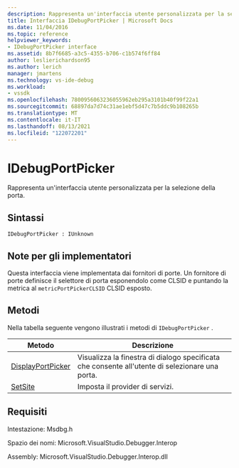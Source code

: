 ```yaml
---
description: Rappresenta un'interfaccia utente personalizzata per la selezione della porta.
title: Interfaccia IDebugPortPicker | Microsoft Docs
ms.date: 11/04/2016
ms.topic: reference
helpviewer_keywords:
- IDebugPortPicker interface
ms.assetid: 8b7f6685-a3c5-4355-b706-c1b574f6ff84
author: leslierichardson95
ms.author: lerich
manager: jmartens
ms.technology: vs-ide-debug
ms.workload:
- vssdk
ms.openlocfilehash: 7800956063236055962eb295a3101b40f99f22a1
ms.sourcegitcommit: 68897da7d74c31ae1ebf5d47c7b5ddc9b108265b
ms.translationtype: MT
ms.contentlocale: it-IT
ms.lasthandoff: 08/13/2021
ms.locfileid: "122072201"
---
```

# <a name="idebugportpicker"></a>IDebugPortPicker
Rappresenta un'interfaccia utente personalizzata per la selezione della porta.

## <a name="syntax"></a>Sintassi

```
IDebugPortPicker : IUnknown
```

## <a name="notes-for-implementers"></a>Note per gli implementatori
 Questa interfaccia viene implementata dai fornitori di porte. Un fornitore di porte definisce il selettore di porta esponendolo come CLSID e puntando la metrica al `metricPortPickerCLSID` CLSID esposto.

## <a name="methods"></a>Metodi
 Nella tabella seguente vengono illustrati i metodi di `IDebugPortPicker` .

|Metodo|Descrizione|
|------------|-----------------|
|[DisplayPortPicker](../../../extensibility/debugger/reference/idebugportpicker-displayportpicker.md)|Visualizza la finestra di dialogo specificata che consente all'utente di selezionare una porta.|
|[SetSite](../../../extensibility/debugger/reference/idebugportpicker-setsite.md)|Imposta il provider di servizi.|

## <a name="requirements"></a>Requisiti
 Intestazione: Msdbg.h

 Spazio dei nomi: Microsoft.VisualStudio.Debugger.Interop

 Assembly: Microsoft.VisualStudio.Debugger.Interop.dll

